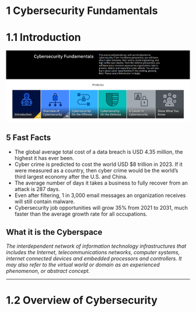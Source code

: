 # 1 Cybersecurity Fundamentals
# 1.1 Introduction
<p align="center">
    <img src="1fundamentalsLessons.png" alt="fundamentals">
</p>

## 5 Fast Facts
- The global average total cost of a data breach is USD 4.35 million, the highest it has ever been.
- Cyber crime is predicted to cost the world USD $8 trillion in 2023. If it were measured as a country, then cyber crime would be the world’s third largest economy after the U.S. and China.
- The average number of days it takes a business to fully recover from an attack is 287 days.
- Even after filtering, 1 in 3,000 email messages an organization receives will still contain malware.
- Cybersecurity job opportunities will grow 35% from 2021 to 2031, much faster than the average growth rate for all occupations.

## What it is the Cyberspace
*The interdependent network of information technology infrastructures that includes the Internet, telecommunications networks, computer systems, internet ­connected devices and embedded processors and controllers. It may also refer to the virtual world or domain as an experienced phenomenon, or abstract concept.*

<hr>

# 1.2 Overview of Cybersecurity